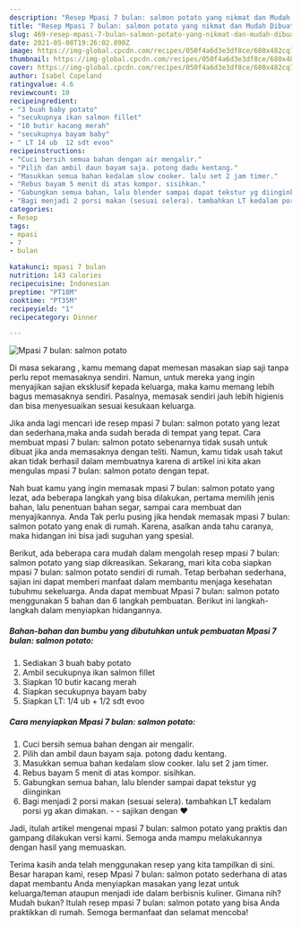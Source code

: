```yaml
---
description: "Resep Mpasi 7 bulan: salmon potato yang nikmat dan Mudah Dibuat"
title: "Resep Mpasi 7 bulan: salmon potato yang nikmat dan Mudah Dibuat"
slug: 469-resep-mpasi-7-bulan-salmon-potato-yang-nikmat-dan-mudah-dibuat
date: 2021-05-08T19:26:02.890Z
image: https://img-global.cpcdn.com/recipes/050f4a6d3e3df8ce/680x482cq70/mpasi-7-bulan-salmon-potato-foto-resep-utama.jpg
thumbnail: https://img-global.cpcdn.com/recipes/050f4a6d3e3df8ce/680x482cq70/mpasi-7-bulan-salmon-potato-foto-resep-utama.jpg
cover: https://img-global.cpcdn.com/recipes/050f4a6d3e3df8ce/680x482cq70/mpasi-7-bulan-salmon-potato-foto-resep-utama.jpg
author: Isabel Copeland
ratingvalue: 4.6
reviewcount: 10
recipeingredient:
- "3 buah baby potato"
- "secukupnya ikan salmon fillet"
- "10 butir kacang merah"
- "secukupnya bayam baby"
- " LT 14 ub  12 sdt evoo"
recipeinstructions:
- "Cuci bersih semua bahan dengan air mengalir."
- "Pilih dan ambil daun bayam saja. potong dadu kentang."
- "Masukkan semua bahan kedalam slow cooker. lalu set 2 jam timer."
- "Rebus bayam 5 menit di atas kompor. sisihkan."
- "Gabungkan semua bahan, lalu blender sampai dapat tekstur yg diinginkan"
- "Bagi menjadi 2 porsi makan (sesuai selera). tambahkan LT kedalam porsi yg akan dimakan.   sajikan dengan ❤️"
categories:
- Resep
tags:
- mpasi
- 7
- bulan

katakunci: mpasi 7 bulan 
nutrition: 143 calories
recipecuisine: Indonesian
preptime: "PT18M"
cooktime: "PT35M"
recipeyield: "1"
recipecategory: Dinner

---
```



![Mpasi 7 bulan: salmon potato](https://img-global.cpcdn.com/recipes/050f4a6d3e3df8ce/680x482cq70/mpasi-7-bulan-salmon-potato-foto-resep-utama.jpg)

Di masa  sekarang , kamu memang dapat memesan masakan siap saji tanpa perlu repot memasaknya sendiri. Namun, untuk mereka yang ingin menyajikan sajian eksklusif kepada keluarga, maka kamu memang lebih bagus memasaknya sendiri. Pasalnya, memasak sendiri jauh lebih higienis dan bisa menyesuaikan sesuai kesukaan keluarga.

Jika anda lagi mencari ide resep mpasi 7 bulan: salmon potato yang lezat dan sederhana,maka anda sudah berada di tempat yang tepat. Cara membuat mpasi 7 bulan: salmon potato  sebenarnya tidak susah untuk dibuat jika anda memasaknya dengan teliti. Namun, kamu tidak usah takut akan tidak berhasil dalam membuatnya 
karena di artikel ini kita akan mengulas mpasi 7 bulan: salmon potato dengan tepat.  



Nah buat kamu yang ingin memasak mpasi 7 bulan: salmon potato yang lezat, ada beberapa langkah yang bisa dilakukan, pertama memilih jenis bahan, lalu penentuan bahan segar, sampai cara membuat dan menyajikannya. Anda Tak perlu pusing jika hendak memasak mpasi 7 bulan: salmon potato yang enak di rumah. Karena, asalkan anda  tahu caranya, maka hidangan ini bisa jadi suguhan yang spesial.

Berikut, ada beberapa cara mudah dalam mengolah resep mpasi 7 bulan: salmon potato yang siap dikreasikan. Sekarang, mari kita coba siapkan mpasi 7 bulan: salmon potato sendiri di rumah. Tetap berbahan sederhana, sajian ini dapat memberi manfaat dalam membantu menjaga kesehatan tubuhmu sekeluarga. Anda dapat membuat Mpasi 7 bulan: salmon potato menggunakan 5 bahan dan 6 langkah pembuatan. Berikut ini langkah-langkah dalam menyiapkan hidangannya.

<!--inarticleads1-->

##### Bahan-bahan dan bumbu yang dibutuhkan untuk pembuatan Mpasi 7 bulan: salmon potato:

1. Sediakan 3 buah baby potato
1. Ambil secukupnya ikan salmon fillet
1. Siapkan 10 butir kacang merah
1. Siapkan secukupnya bayam baby
1. Siapkan  LT: 1/4 ub + 1/2 sdt evoo




<!--inarticleads2-->

##### Cara menyiapkan Mpasi 7 bulan: salmon potato:

1. Cuci bersih semua bahan dengan air mengalir.
1. Pilih dan ambil daun bayam saja. potong dadu kentang.
1. Masukkan semua bahan kedalam slow cooker. lalu set 2 jam timer.
1. Rebus bayam 5 menit di atas kompor. sisihkan.
1. Gabungkan semua bahan, lalu blender sampai dapat tekstur yg diinginkan
1. Bagi menjadi 2 porsi makan (sesuai selera). tambahkan LT kedalam porsi yg akan dimakan.  -  - sajikan dengan ❤️




Jadi, itulah artikel mengenai  mpasi 7 bulan: salmon potato  yang praktis dan gampang dilakukan versi kami. Semoga anda mampu melakukannya dengan hasil yang memuaskan. 

Terima kasih anda telah menggunakan resep yang kita tampilkan di sini. Besar harapan kami, resep  Mpasi 7 bulan: salmon potato sederhana di atas dapat membantu Anda menyiapkan masakan yang lezat untuk keluarga/teman ataupun menjadi ide dalam berbisnis kuliner. Gimana nih? Mudah bukan? Itulah resep mpasi 7 bulan: salmon potato yang bisa Anda praktikkan di rumah. Semoga bermanfaat dan selamat mencoba!

